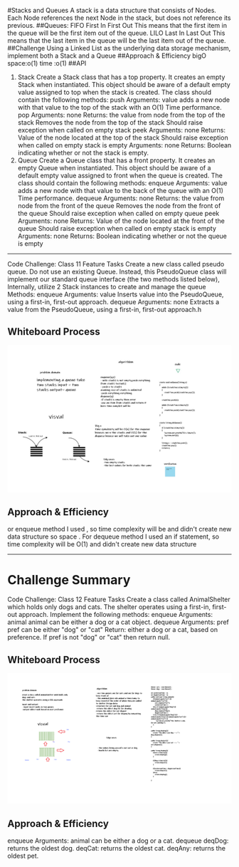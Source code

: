 #Stacks and Queues
A stack is a data structure that consists of Nodes. Each Node references the next Node in the stack, but does not reference its previous.
##Queues:
FIFO First In First Out
This means that the first item in the queue will be the first item out of the queue.
LILO Last In Last Out
This means that the last item in the queue will be the last item out of the queue.
##Challenge
Using a Linked List as the underlying data storage mechanism, implement both a Stack and a Queue
##Approach & Efficiency
bigO
space:o(1) time :o(1)
##API
1. Stack
   Create a Stack class that has a top property. It creates an empty Stack when instantiated. This object should be aware of a default empty value assigned to top when the stack is created. The class should contain the following methods:
   push Arguments: value adds a new node with that value to the top of the stack with an O(1) Time performance.
   pop Arguments: none Returns: the value from node from the top of the stack Removes the node from the top of the stack Should raise exception when called on empty stack
   peek Arguments: none Returns: Value of the node located at the top of the stack Should raise exception when called on empty stack
   is empty Arguments: none Returns: Boolean indicating whether or not the stack is empty.
2. Queue
   Create a Queue class that has a front property. It creates an empty Queue when instantiated. This object should be aware of a default empty value assigned to front when the queue is created. The class should contain the following methods:
   enqueue Arguments: value adds a new node with that value to the back of the queue with an O(1) Time performance.
   dequeue Arguments: none Returns: the value from node from the front of the queue Removes the node from the front of the queue Should raise exception when called on empty queue
   peek Arguments: none Returns: Value of the node located at the front of the queue Should raise exception when called on empty stack
   is empty Arguments: none Returns: Boolean indicating whether or not the queue is empty


--------------------------------------------------------------------------------------
Code Challenge: Class 11
Feature Tasks
Create a new class called pseudo queue. Do not use an existing Queue. Instead, this PseudoQueue class will implement our standard queue interface (the two methods listed below), Internally, utilize 2 Stack instances to create and manage the queue
Methods:
enqueue Arguments: value Inserts value into the PseudoQueue, using a first-in, first-out approach.
dequeue Arguments: none Extracts a value from the PseudoQueue, using a first-in, first-out approach.h
## Whiteboard Process
![code11](codechal11.jpg)

## Approach & Efficiency
or enqueue method I used , so time complexity will be and didn't create new data structure so space . For dequeue method I used an if statement, so time complexity will be O(1) and didn't create new data structure

-------------------------------------------------------------------------------------------------------
# Challenge Summary
Code Challenge: Class 12
Feature Tasks
Create a class called AnimalShelter which holds only dogs and cats. The shelter operates using a first-in, first-out approach.
Implement the following methods:
enqueue Arguments: animal animal can be either a dog or a cat object.
dequeue Arguments: pref pref can be either "dog" or "cat" Return: either a dog or a cat, based on preference. If pref is not "dog" or "cat" then return null.

## Whiteboard Process
![code12](code12.png)

## Approach & Efficiency
enqueue
Arguments: animal can be either a dog or a cat.
dequeue
deqDog: returns the oldest dog.
deqCat: returns the oldest cat.
deqAny: returns the oldest pet.
